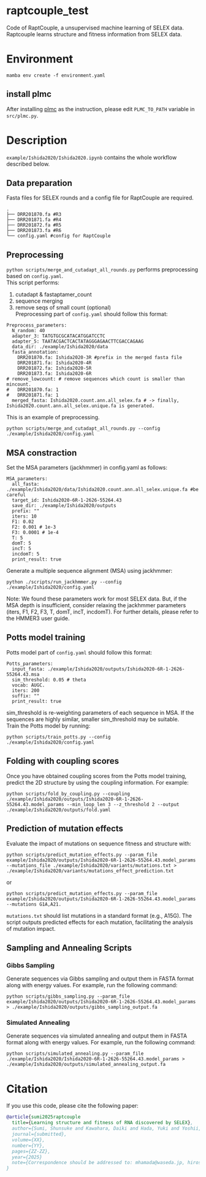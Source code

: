 # raptcouple_test
Code of RaptCouple, a unsupervised machine learning of SELEX data. Raptcouple learns structure and fitness information from SELEX data.

# Environment
```
mamba env create -f environment.yaml
```
## install plmc
After installing [plmc](https://github.com/debbiemarkslab/plmc) as the instruction, please edit `PLMC_TO_PATH` variable in `src/plmc.py`.  


# Description
`example/Ishida2020/Ishida2020.ipynb` contains the whole workflow described below.  
## Data preparation
Fasta files for SELEX rounds and a config file for RaptCouple are required.
```
.
├── DRR201870.fa #R3
├── DRR201871.fa #R4
├── DRR201872.fa #R5
├── DRR201873.fa #R6
└── config.yaml #config for RaptCouple

```
## Preprocessing
`python scripts/merge_and_cutadapt_all_rounds.py` performs preprocessing based on `config.yaml`.  
This script performs:  
1. cutadapt & fastaptamer_count  
2. sequence merging  
3. remove seqs of small count (optional)  
Preprocessing part of `config.yaml` should follow this format:   
```
Preprocess_parameters:
  N_random: 40
  adapter_3: TATGTGCGCATACATGGATCCTC
  adapter_5: TAATACGACTCACTATAGGGAGAACTTCGACCAGAAG
  data_dir: ./example/Ishida2020/data
  fasta_annotation:
    DRR201870.fa: Ishida2020-3R #prefix in the merged fasta file
    DRR201871.fa: Ishida2020-4R
    DRR201872.fa: Ishida2020-5R
    DRR201873.fa: Ishida2020-6R
# remove_lowcount: # remove sequences which count is smaller than mincount.
#   DRR201870.fa: 1
#   DRR201871.fa: 1
  merged_fasta: Ishida2020.count.ann.all_selex.fa # -> finally, Ishida2020.count.ann.all_selex.unique.fa is generated.
```

This is an example of preprocessing.
```
python scripts/merge_and_cutadapt_all_rounds.py --config ./example/Ishida2020/config.yaml
```
## MSA constraction
Set the MSA parameters (jackhmmer) in config.yaml as follows:
```
MSA_parameters:
  all_fasta: ./example/Ishida2020/data/Ishida2020.count.ann.all_selex.unique.fa #be careful
  target_id: Ishida2020-6R-1-2626-55264.43
  save_dir: ./example/Ishida2020/outputs
  prefix: ""
  iters: 10
  F1: 0.02
  F2: 0.001 # 1e-3
  F3: 0.0001 # 1e-4
  T: 5
  domT: 5
  incT: 5
  incdomT: 5
  print_result: true
```
Generate a multiple sequence alignment (MSA) using jackhmmer:
```
python ./scripts/run_jackhmmer.py --config ./example/Ishida2020/config.yaml
```
Note: We found these parameters work for most SELEX data. But, if the MSA depth is insufficient, consider relaxing the jackhmmer parameters (iters, F1, F2, F3, T, domT, incT, incdomT). For further details, please refer to the HMMER3 user guide.

## Potts model training
Potts model part of `config.yaml` should follow this format:   
```
Potts_parameters:
  input_fasta: ./example/Ishida2020/outputs/Ishida2020-6R-1-2626-55264.43.msa
  sim_threshold: 0.05 # theta
  vocab: AUGC.
  iters: 200
  suffix: ""
  print_result: true
```
sim_threshold is re-weighting parameters of each sequence in MSA. If the sequences are highly similar, smaller sim_threshold may be suitable.  
Train the Potts model by running:
```
python scripts/train_potts.py --config ./example/Ishida2020/config.yaml
```
## Folding with coupling scores
Once you have obtained coupling scores from the Potts model training, predict the 2D structure by using the coupling information. For example: 
```
python scripts/fold_by_coupling.py --coupling ./example/Ishida2020/outputs/Ishida2020-6R-1-2626-55264.43.model_params --min_loop_len 3 --z_threshold 2 --output ./example/Ishida2020/outputs/fold.yaml
```

## Prediction of mutation effects
Evaluate the impact of mutations on sequence fitness and structure with:  
```
python scripts/predict_mutation_effects.py --param_file example/Ishida2020/outputs/Ishida2020-6R-1-2626-55264.43.model_params --mutations_file ./example/Ishida2020/variants/mutations.txt > ./example/Ishida2020/variants/mutations_effect_prediction.txt
```
or 
```
python scripts/predict_mutation_effects.py --param_file example/Ishida2020/outputs/Ishida2020-6R-1-2626-55264.43.model_params --mutations G1A,A21.
```

`mutations.txt` should list mutations in a standard format (e.g., A15G).
The script outputs predicted effects for each mutation, facilitating the analysis of mutation impact.

## Sampling and Annealing Scripts

### Gibbs Sampling

Generate sequences via Gibbs sampling and output them in FASTA format along with energy values. For example, run the following command:
```
python scripts/gibbs_sampling.py --param_file example/Ishida2020/outputs/Ishida2020-6R-1-2626-55264.43.model_params > ./example/Ishida2020/outputs/gibbs_sampling_output.fa
```

### Simulated Annealing

Generate sequences via simulated annealing and output them in FASTA format along with energy values. For example, run the following command:
```
python scripts/simulated_annealing.py --param_file ./example/Ishida2020/Ishida2020-6R-1-2626-55264.43.model_params > ./example/Ishida2020/outputs/simulated_annealing_output.fa
```

# Citation
If you use this code, please cite the following paper:

```bibtex
@article{sumi2025raptcouple
  title={Learning structure and fitness of RNA discovered by SELEX},
  author={Sumi, Shunsuke and Kawahara, Daiki and Hada, Yuki and Yoshii, Tatsuyuki and Adachi, Tatsuo and Saito, Hirohide and Hamada, Michiaki},
  journal={submitted},
  volume={XX},
  number={YY},
  pages={ZZ-ZZ},
  year={2025}
  note={Correspondence should be addressed to: mhamada@waseda.jp, hirosaito@iqb.u-tokyo.ac.jp}
}